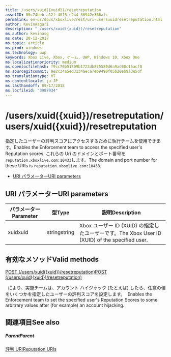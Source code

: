 ```yaml
---
title: /users/xuid({xuid})/resetreputation
assetID: 85c74beb-a12f-4015-e244-36942e366afc
permalink: en-us/docs/xboxlive/rest/uri-usersxuidresetreputation.html
author: KevinAsgari
description: " /users/xuid({xuid})/resetreputation"
ms.author: kevinasg
ms.date: 20-12-2017
ms.topic: article
ms.prod: windows
ms.technology: uwp
keywords: Xbox Live, Xbox, ゲーム, UWP, Windows 10, Xbox One
ms.localizationpriority: medium
ms.openlocfilehash: f9cc70b51809b1722db875580d6a9ad60c15acf0
ms.sourcegitcommit: 9e2c34a5ed3134aeca7eb9490f05b20eb9a3e5df
ms.translationtype: MT
ms.contentlocale: ja-JP
ms.lasthandoff: 09/17/2018
ms.locfileid: "3987934"
---
```

# <a name="usersxuidxuidresetreputation"></a><span data-ttu-id="e70c6-104">/users/xuid({xuid})/resetreputation</span><span class="sxs-lookup"><span data-stu-id="e70c6-104">/users/xuid({xuid})/resetreputation</span></span>
<span data-ttu-id="e70c6-105">指定したユーザーの評判スコアにアクセスするために執行チームを使用できます。</span><span class="sxs-lookup"><span data-stu-id="e70c6-105">Enables the Enforcement team to access the specified user's Reputation scores.</span></span> <span data-ttu-id="e70c6-106">これらの Uri のドメインとポート番号を`reputation.xboxlive.com:10433`します。</span><span class="sxs-lookup"><span data-stu-id="e70c6-106">The domain and port number for these URIs is `reputation.xboxlive.com:10433`.</span></span>
 
  * [<span data-ttu-id="e70c6-107">URI パラメーター</span><span class="sxs-lookup"><span data-stu-id="e70c6-107">URI parameters</span></span>](#ID4EV)
 
<a id="ID4EV"></a>

 
## <a name="uri-parameters"></a><span data-ttu-id="e70c6-108">URI パラメーター</span><span class="sxs-lookup"><span data-stu-id="e70c6-108">URI parameters</span></span>
 
| <span data-ttu-id="e70c6-109">パラメーター</span><span class="sxs-lookup"><span data-stu-id="e70c6-109">Parameter</span></span>| <span data-ttu-id="e70c6-110">型</span><span class="sxs-lookup"><span data-stu-id="e70c6-110">Type</span></span>| <span data-ttu-id="e70c6-111">説明</span><span class="sxs-lookup"><span data-stu-id="e70c6-111">Description</span></span>| 
| --- | --- | --- | 
| <span data-ttu-id="e70c6-112">xuid</span><span class="sxs-lookup"><span data-stu-id="e70c6-112">xuid</span></span>| <span data-ttu-id="e70c6-113">string</span><span class="sxs-lookup"><span data-stu-id="e70c6-113">string</span></span>| <span data-ttu-id="e70c6-114">Xbox ユーザー ID (XUID) の指定したユーザーです。</span><span class="sxs-lookup"><span data-stu-id="e70c6-114">The Xbox User ID (XUID) of the specified user.</span></span>| 
  
<a id="ID4EVB"></a>

 
## <a name="valid-methods"></a><span data-ttu-id="e70c6-115">有効なメソッド</span><span class="sxs-lookup"><span data-stu-id="e70c6-115">Valid methods</span></span>

[<span data-ttu-id="e70c6-116">POST (/users/xuid({xuid})/resetreputation)</span><span class="sxs-lookup"><span data-stu-id="e70c6-116">POST (/users/xuid({xuid})/resetreputation)</span></span>](uri-usersxuidresetreputationpost.md)

<span data-ttu-id="e70c6-117">&nbsp;&nbsp;により、実施チームは、アカウント ハイジャック (たとえば) したら、任意の値をいくつかを指定したユーザーの評判スコアを設定します。</span><span class="sxs-lookup"><span data-stu-id="e70c6-117">&nbsp;&nbsp;Enables the Enforcement team to set the specified user's Reputation Scores to some arbitrary values after (for example) an account hijacking.</span></span>
 
<a id="ID4E6B"></a>

 
## <a name="see-also"></a><span data-ttu-id="e70c6-118">関連項目</span><span class="sxs-lookup"><span data-stu-id="e70c6-118">See also</span></span>
 
<a id="ID4EBC"></a>

 
##### <a name="parent"></a><span data-ttu-id="e70c6-119">Parent</span><span class="sxs-lookup"><span data-stu-id="e70c6-119">Parent</span></span> 

[<span data-ttu-id="e70c6-120">評判 URI</span><span class="sxs-lookup"><span data-stu-id="e70c6-120">Reputation URIs</span></span>](atoc-reference-reputation.md)

   